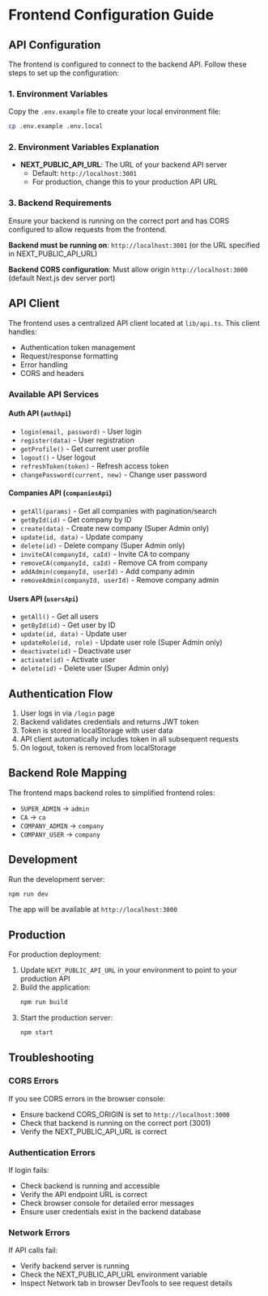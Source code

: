 # Frontend Configuration Guide

## API Configuration

The frontend is configured to connect to the backend API. Follow these steps to set up the configuration:

### 1. Environment Variables

Copy the `.env.example` file to create your local environment file:

```bash
cp .env.example .env.local
```

### 2. Environment Variables Explanation

- **NEXT_PUBLIC_API_URL**: The URL of your backend API server
  - Default: `http://localhost:3001`
  - For production, change this to your production API URL

### 3. Backend Requirements

Ensure your backend is running on the correct port and has CORS configured to allow requests from the frontend.

**Backend must be running on**: `http://localhost:3001` (or the URL specified in NEXT_PUBLIC_API_URL)

**Backend CORS configuration**: Must allow origin `http://localhost:3000` (default Next.js dev server port)

## API Client

The frontend uses a centralized API client located at `lib/api.ts`. This client handles:

- Authentication token management
- Request/response formatting
- Error handling
- CORS and headers

### Available API Services

#### Auth API (`authApi`)
- `login(email, password)` - User login
- `register(data)` - User registration
- `getProfile()` - Get current user profile
- `logout()` - User logout
- `refreshToken(token)` - Refresh access token
- `changePassword(current, new)` - Change user password

#### Companies API (`companiesApi`)
- `getAll(params)` - Get all companies with pagination/search
- `getById(id)` - Get company by ID
- `create(data)` - Create new company (Super Admin only)
- `update(id, data)` - Update company
- `delete(id)` - Delete company (Super Admin only)
- `inviteCA(companyId, caId)` - Invite CA to company
- `removeCA(companyId, caId)` - Remove CA from company
- `addAdmin(companyId, userId)` - Add company admin
- `removeAdmin(companyId, userId)` - Remove company admin

#### Users API (`usersApi`)
- `getAll()` - Get all users
- `getById(id)` - Get user by ID
- `update(id, data)` - Update user
- `updateRole(id, role)` - Update user role (Super Admin only)
- `deactivate(id)` - Deactivate user
- `activate(id)` - Activate user
- `delete(id)` - Delete user (Super Admin only)

## Authentication Flow

1. User logs in via `/login` page
2. Backend validates credentials and returns JWT token
3. Token is stored in localStorage with user data
4. API client automatically includes token in all subsequent requests
5. On logout, token is removed from localStorage

## Backend Role Mapping

The frontend maps backend roles to simplified frontend roles:

- `SUPER_ADMIN` → `admin`
- `CA` → `ca`
- `COMPANY_ADMIN` → `company`
- `COMPANY_USER` → `company`

## Development

Run the development server:

```bash
npm run dev
```

The app will be available at `http://localhost:3000`

## Production

For production deployment:

1. Update `NEXT_PUBLIC_API_URL` in your environment to point to your production API
2. Build the application:
   ```bash
   npm run build
   ```
3. Start the production server:
   ```bash
   npm start
   ```

## Troubleshooting

### CORS Errors

If you see CORS errors in the browser console:
- Ensure backend CORS_ORIGIN is set to `http://localhost:3000`
- Check that backend is running on the correct port (3001)
- Verify the NEXT_PUBLIC_API_URL is correct

### Authentication Errors

If login fails:
- Check backend is running and accessible
- Verify the API endpoint URL is correct
- Check browser console for detailed error messages
- Ensure user credentials exist in the backend database

### Network Errors

If API calls fail:
- Verify backend server is running
- Check the NEXT_PUBLIC_API_URL environment variable
- Inspect Network tab in browser DevTools to see request details
